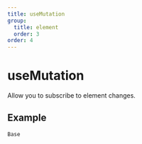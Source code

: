 ```yaml
---
title: useMutation
group:
  title: element
  order: 3
order: 4
---
```


# useMutation

Allow you to subscribe to element changes.

## Example

<code src="./demo/index.tsx" description="this example shows how to use useMutation to subscribe to element changes and output them to the console.">Base</code>
